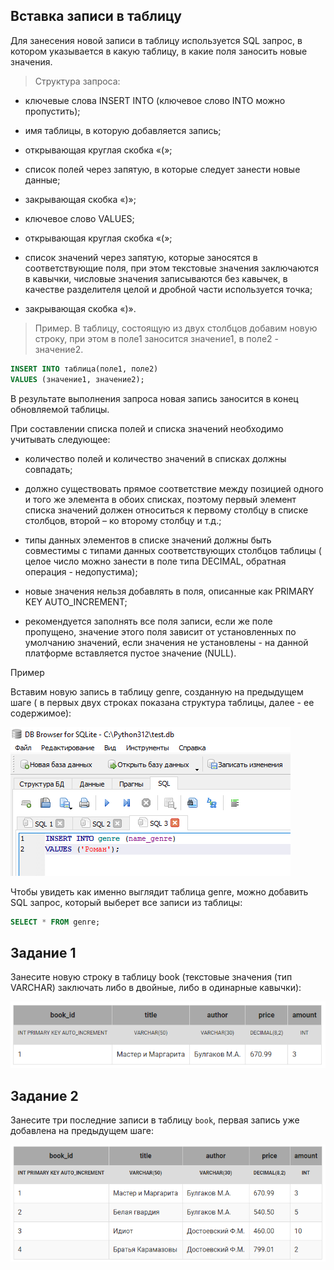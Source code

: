 
## Вставка записи в таблицу

Для занесения новой записи в таблицу используется SQL запрос, в котором указывается в какую таблицу, в какие поля заносить новые значения. 

> Структура запроса:

* ключевые слова INSERT INTO (ключевое слово INTO можно пропустить);

* имя таблицы, в которую добавляется запись;
* открывающая круглая скобка «(»;
*  список полей через запятую, в которые следует занести новые данные;
* закрывающая скобка «)»;
* ключевое слово VALUES;
* открывающая круглая скобка «(»;
* список значений через запятую, которые заносятся в соответствующие поля, при этом текстовые значения заключаются в кавычки, числовые значения записываются без кавычек, в качестве разделителя целой и дробной части используется точка;
* закрывающая скобка «)».

> Пример. В таблицу, состоящую из двух столбцов добавим новую строку, при этом в поле1 заносится значение1,  в поле2 - значение2.

```sql
INSERT INTO таблица(поле1, поле2) 
VALUES (значение1, значение2);
```

В результате выполнения запроса новая запись заносится в конец обновляемой таблицы.

При составлении списка полей и списка значений необходимо учитывать следующее:

* количество полей и количество значений в списках должны совпадать;

* должно существовать прямое соответствие между позицией одного и того же элемента в обоих списках, поэтому первый элемент списка значений должен относиться к первому столбцу в списке столбцов, второй – ко второму столбцу и т.д.;

*  типы данных элементов в списке значений должны быть совместимы с типами данных соответствующих столбцов таблицы ( целое число можно занести в поле типа DECIMAL, обратная операция - недопустима);

* новые значения нельзя добавлять в поля, описанные как PRIMARY KEY AUTO_INCREMENT;

* рекомендуется заполнять все поля записи, если же поле пропущено, значение этого поля зависит от установленных по умолчанию значений, если значения не установлены - на данной платформе вставляется пустое значение (NULL).

Пример

Вставим новую запись в таблицу genre, созданную на предыдущем шаге ( в первых двух строках показана структура таблицы, далее - ее содержимое):

![alt text](img/sql_insert_data.png)

Чтобы увидеть как именно выглядит таблица genre, можно добавить SQL запрос, который выберет все записи из таблицы:


```sql
SELECT * FROM genre;
```

## Задание 1

Занесите новую строку в таблицу book (текстовые значения (тип VARCHAR) заключать либо в двойные, либо в одинарные кавычки):

![alt text](img/sql_task_1.png)

## Задание 2


Занесите три последние записи в таблицу `book`,  первая запись уже добавлена на предыдущем шаге:

![alt text](img/sql_task_2.png)
